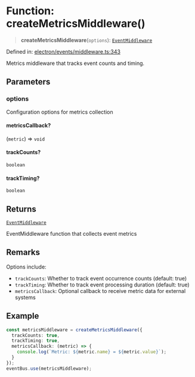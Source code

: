 # Function: createMetricsMiddleware()

> **createMetricsMiddleware**(`options`): [`EventMiddleware`](../../TypedEventBus/type-aliases/EventMiddleware.md)

Defined in: [electron/events/middleware.ts:343](https://github.com/Nick2bad4u/Uptime-Watcher/blob/dca5483e793478722cd3e6e125cafcec5fc771f0/electron/events/middleware.ts#L343)

Metrics middleware that tracks event counts and timing.

## Parameters

### options

Configuration options for metrics collection

#### metricsCallback?

(`metric`) => `void`

#### trackCounts?

`boolean`

#### trackTiming?

`boolean`

## Returns

[`EventMiddleware`](../../TypedEventBus/type-aliases/EventMiddleware.md)

EventMiddleware function that collects event metrics

## Remarks

Options include:
- `trackCounts`: Whether to track event occurrence counts (default: true)
- `trackTiming`: Whether to track event processing duration (default: true)
- `metricsCallback`: Optional callback to receive metric data for external systems

## Example

```typescript
const metricsMiddleware = createMetricsMiddleware({
  trackCounts: true,
  trackTiming: true,
  metricsCallback: (metric) => {
    console.log(`Metric: ${metric.name} = ${metric.value}`);
  }
});
eventBus.use(metricsMiddleware);
```
